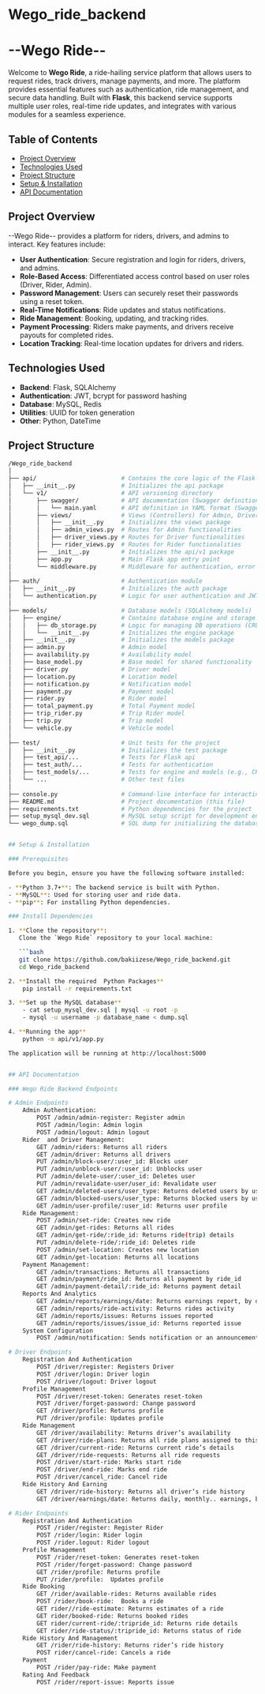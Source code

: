 # Wego_ride_backend
# --Wego Ride--

Welcome to **Wego Ride**, a ride-hailing service platform that allows users to request rides, track drivers, manage payments, and more. The platform provides essential features such as authentication, ride management, and secure data handling. Built with **Flask**, this backend service supports multiple user roles, real-time ride updates, and integrates with various modules for a seamless experience.

## Table of Contents

- [Project Overview](#project-overview)
- [Technologies Used](#technologies-used)
- [Project Structure](#project-structure)
- [Setup & Installation](#setup-installation)
- [API Documentation](#api-documentation)

## Project Overview

--Wego Ride-- provides a platform for riders, drivers, and admins to interact. Key features include:

- **User Authentication**: Secure registration and login for riders, drivers, and admins.
- **Role-Based Access**: Differentiated access control based on user roles (Driver, Rider, Admin).
- **Password Management**: Users can securely reset their passwords using a reset token.
- **Real-Time Notifications**: Ride updates and status notifications.
- **Ride Management**: Booking, updating, and tracking rides.
- **Payment Processing**: Riders make payments, and drivers receive payouts for completed rides.
- **Location Tracking**: Real-time location updates for drivers and riders.

## Technologies Used

- **Backend**: Flask, SQLAlchemy
- **Authentication**: JWT, bcrypt for password hashing
- **Database**: MySQL, Redis
- **Utilities**: UUID for token generation
- **Other**: Python, DateTime

## Project Structure
```bash
/Wego_ride_backend
│
├── api/                        # Contains the core logic of the Flask API
│   ├── __init__.py             # Initializes the api package
│   └── v1/                     # API versioning directory
│       ├── swagger/            # API documentation (Swagger definition)
│       │   └── main.yaml       # API definition in YAML format (Swagger)
│       ├── views/              # Views (Controllers) for Admin, Driver, and Rider
│       │   ├── __init__.py     # Initializes the views package
│       │   ├── admin_views.py  # Routes for Admin functionalities
│       │   ├── driver_views.py # Routes for Driver functionalities
│       │   ├── rider_views.py  # Routes for Rider functionalities
│       ├── __init__.py         # Initializes the api/v1 package
│       ├── app.py              # Main Flask app entry point
│       └── middleware.py       # Middleware for authentication, error handling
│
├── auth/                       # Authentication module
│   ├── __init__.py             # Initializes the auth package
│   └── authentication.py       # Logic for user authentication and JWT handling
│
├── models/                     # Database models (SQLAlchemy models)
│   ├── engine/                 # Contains database engine and storage logic
│   │   ├── db_storage.py       # Logic for managing DB operations (CRUD)
│   │   └── __init__.py         # Initializes the engine package
│   ├── __init__.py             # Initializes the models package
│   ├── admin.py                # Admin model
│   ├── availability.py         # Availability model
│   ├── base_model.py           # Base model for shared functionality
│   ├── driver.py               # Driver model
│   ├── location.py             # Location model
│   ├── notification.py         # Notification model
│   ├── payment.py              # Payment model
│   ├── rider.py                # Rider model
│   ├── total_payment.py        # Total Payment model
│   ├── trip_rider.py           # Trip Rider model
│   ├── trip.py                 # Trip model
│   └── vehicle.py              # Vehicle model
│
├── test/                       # Unit tests for the project
│   ├── __init__.py             # Initializes the test package
│   ├── test_api/...            # Tests for Flask api
│   ├── test_auth/...           # Tests for authentication
│   ├── test_models/...         # Tests for engine and models (e.g., CRUD operations)
│   └── ...                     # Other test files
│
├── console.py                  # Command-line interface for interacting with the app
├── README.md                   # Project documentation (this file)
├── requirements.txt            # Python dependencies for the project
├── setup_mysql_dev.sql         # MySQL setup script for development environment
└── wego_dump.sql               # SQL dump for initializing the database


## Setup & Installation

### Prerequisites

Before you begin, ensure you have the following software installed:

- **Python 3.7+**: The backend service is built with Python.
- **MySQL**: Used for storing user and ride data.
- **pip**: For installing Python dependencies.

### Install Dependencies

1. **Clone the repository**:
   Clone the `Wego Ride` repository to your local machine:

   ```bash
   git clone https://github.com/bakiizese/Wego_ride_backend.git
   cd Wego_ride_backend

2. **Install the required  Python Packages**
    pip install -r requirements.txt

3. **Set up the MySQL database**
    - cat setup_mysql_dev.sql | mysql -u root -p 
    - mysql -u username -p database_name < dump.sql

4. **Running the app**
    python -m api/v1/app.py

The application will be running at http://localhost:5000


## API Documentation

### Wego Ride Backend Endpoints

# Admin Endpoints
    Admin Authentication:
        POST /admin/admin-register: Register admin
        POST /admin/login: Admin login
        POST /admin/logout: Admin logout
    Rider  and Driver Management:
        GET /admin/riders: Returns all riders
        GET /admin/driver: Returns all drivers
        PUT /admin/block-user/:user_id: Blocks user
        PUT /admin/unblock-user/:user_id: Unblocks user
        PUT /admin/delete-user/:user_id: Deletes user
        PUT /admin/revalidate-user/user_id: Revalidate user
        GET /admin/deleted-users/user_type: Returns deleted users by user_type
        GET /admin/blocked-users/user_type: Returns blocked users by user_type
        GET /admin/user-profile/:user_id: Returns user profile
    Ride Management:
        POST /admin/set-ride: Creates new ride
        GET /admin/get-rides: Returns all rides
        GET /admin/get-ride/:ride_id: Returns ride(trip) details 
        PUT /admin/delete-ride/:ride_id: Deletes ride
        POST /admin/set-location: Creates new location
        GET /admin/get-location: Returns all locations
    Payment Management:
        GET /admin/transactions: Returns all transactions
        GET /admin/payment/ride_id: Returns all payment by ride_id
        GET /admin/payment-detail/:ride_id: Returns payment detail
    Reports And Analytics
        GET /admin/reports/earnings/date: Returns earnings report, by date(optional)
        GET /admin/reports/ride-activity: Returns rides activity
        GET /admin/reports/issues: Returns issues reported
        GET /admin/reports/issues/issue_id: Returns reported issue
    System Configuration
        POST /admin/notification: Sends notification or an announcement 

# Driver Endpoints
    Registration And Authentication
        POST /driver/register: Registers Driver
        POST /driver/login: Driver login
        POST /driver/logout: Driver logout
    Profile Management
        POST /driver/reset-token: Generates reset-token
        POST /driver/forget-password: Change password
        GET /driver/profile: Returns profile
        PUT /driver/profile: Updates profile
    Ride Management
        GET /driver/availability: Returns driver’s availability
        GET /driver/ride-plans: Returns all ride plans assigned to this driver
        GET /driver/current-ride: Returns current ride’s details
        GET /driver/ride-requests: Returns all ride requests
        POST /driver/start-ride: Marks start ride
        POST /driver/end-ride: Marks end ride
        POST /driver/cancel_ride: Cancel ride
    Ride History And Earning
        GET /driver/ride-history: Returns all driver’s ride history
        GET /driver/earnings/date: Returns daily, monthly.. earnings, by date(optional)

# Rider Endpoints
    Registration And Authentication
        POST /rider/register: Register Rider
        POST /rider/login: Rider login
        POST /rider.logout: Rider logout
    Profile Management
        POST /rider/reset-token: Generates reset-token
        POST /rider/forget-password: Change password
        GET /rider/profile: Returns profile
        PUT /rider/profile:  Updates profile
    Ride Booking
        GET /rider/available-rides: Returns available rides
        POST /rider/book-ride:  Books a ride
        GET rider//ride-estimate: Returns estimates of a ride
        GET rider/booked-ride: Returns booked rides
        GET rider/current-ride/:tripride_id: Returns ride details
        GET rider/ride-status/:tripride_id: Returns status of ride
    Ride History And Management
        GET /rider/ride-history: Returns rider’s ride history
        POST rider/cancel-ride: Cancels a ride
    Payment
        POST /rider/pay-ride: Make payment
    Rating And Feedback
        POST /rider/report-issue: Reports issue
